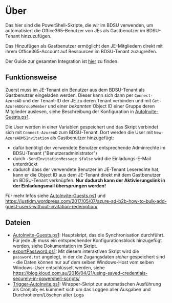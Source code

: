 # Über
Das hier sind die PowerShell-Skripte, die wir im BDSU verwenden, um
automatisiert die Office365-Benutzer von JEs als Gastbenutzer im BDSU-Tenant
hinzuzufügen.

Das Hinzufügen als Gastbenutzer ermöglicht den JE-Mitgliedern direkt mit ihrem
Office365-Account auf Ressourcen im BDSU-Tenant zuzugreifen.

Der Guide zur gesamten Integration ist [hier](Integrationsguide.md) zu finden.

## Funktionsweise
Zuerst muss im JE-Tenant ein Benutzer aus dem BDSU-Tenant als Gastbenutzer
eingeladen werden. Dieser kann sich dann per `Connect-AzureAD` und der Tenant-ID
der JE zu deren Tenant verbinden und mit `Get-AzureADGroupMember` und einer
_bekannten_ Object ID einer Gruppe deren Mitglieder auslesen, siehe Beschreibung
der Konfiguration in [AutoInvite-Guests.ps1](AutoInvite-Guests.ps1).

Die User werden in einer Variablen gespeichert und das Skript verbindet sich mit
`Connect-AzureAD` zum BDSU-Tenant. Dort werden die User mit
`New-AzureADMSInvitation` als Gastbenutzer hinzugefügt:
- dafür benötigt der verwendete Benutzer entsprechende Adminrechte im BDSU-Tenant ("Benutzeradministrator")
- durch `-SendInvitationMessage $false` wird die Einladungs-E-Mail unterdrückt
- dadurch dass der verwendete Benutzer im JE-Tenant Leserechte hat, kann er die Object ID aus dem JE-Tenant direkt mit dem Gastbenutzer im BDSU-Tenant verknüpfen. **Nur dadurch kann der Aktivierungslink in der Einladungsmail übersprungen werden!**

Für mehr Infos siehe [AutoInvite-Guests.ps1](AutoInvite-Guests.ps1) und
https://justidm.wordpress.com/2017/05/07/azure-ad-b2b-how-to-bulk-add-guest-users-without-invitation-redemption/

## Dateien
- [AutoInvite-Guests.ps1](AutoInvite-Guests.ps1): Hauptskript, das die Synchronisation durchführt. Für jede JE muss ein entsprechender Konfigurationsblock hinzugefügt werden, siehe Dokumentation im Skript.
- [exportPassword.ps1](exportPassword.ps1): Mit diesem interaktiven Skript wird die `password.txt` angelegt, in der die Zugangsdaten _sicher_ gespeichert sind - die Daten können nur auf dem selben Windows-Host vom selben Windows-User entschlüsselt werden, siehe https://blog.kloud.com.au/2016/04/21/using-saved-credentials-securely-in-powershell-scripts/
- [Trigger-AutoInvite.ps1](Trigger-AutoInvite.ps1): Wrapper-Skript zur automatischen Ausführung als Cronjob; es kümmert sich um das Loggen aller Ausgaben und Durchrotieren/Löschen alter Logs
